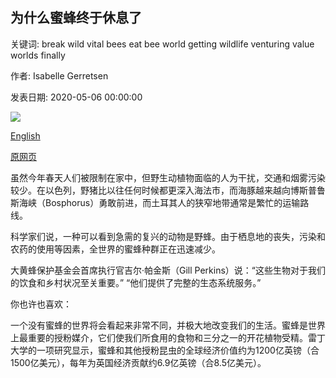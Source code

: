 ## 为什么蜜蜂终于休息了

关键词: break wild vital bees eat bee world getting wildlife venturing value worlds finally

作者: Isabelle Gerretsen

发表日期: 2020-05-06 00:00:00

![](https://ichef.bbci.co.uk/wwfeatures/live/624_351/images/live/p0/8c/fh/p08cfhq2.jpg)

[English](Why%20bees%20are%20finally%20getting%20a%20break.md)

[原网页](https://www.bbc.com/future/article/20200506-why-lockdown-is-helping-bees)

虽然今年春天人们被限制在家中，但野生动植物面临的人为干扰，交通和烟雾污染较少。在以色列，野猪比以往任何时候都更深入海法市，而海豚越来越向博斯普鲁斯海峡（Bosphorus）勇敢前进，而土耳其人的狭窄地带通常是繁忙的运输路线。

科学家们说，一种可以看到急需的复兴的动物是野蜂。由于栖息地的丧失，污染和农药的使用等因素，全世界的蜜蜂种群正在迅速减少。

大黄蜂保护基金会首席执行官吉尔·帕金斯（Gill Perkins）说：“这些生物对于我们的饮食和乡村状况至关重要。” “他们提供了完整的生态系统服务。”

你也许也喜欢：

一个没有蜜蜂的世界将会看起来非常不同，并极大地改变我们的生活。蜜蜂是世界上最重要的授粉媒介，它们使我们所食用的食物和三分之一的开花植物受精。雷丁大学的一项研究显示，蜜蜂和其他授粉昆虫的全球经济价值约为1200亿英镑（合1500亿美元），每年为英国经济贡献约6.9亿英镑（合8.5亿美元）。